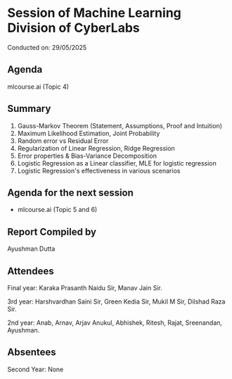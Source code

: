 # Session of Machine Learning Division of CyberLabs
Conducted on: 29/05/2025

## Agenda
mlcourse.ai (Topic 4)

## Summary
1. Gauss-Markov Theorem (Statement, Assumptions, Proof and Intuition)
2. Maximum Likelihood Estimation, Joint Probability
3. Random error vs Residual Error
4. Regularization of Linear Regression, Ridge Regression
5. Error properties & Bias-Variance Decomposition
6. Logistic Regression as a Linear classifier, MLE for logistic regression 
7. Logistic Regression's effectiveness in various scenarios

## Agenda for the next session
* mlcourse.ai (Topic 5 and 6)

## Report Compiled by
Ayushman Dutta

## Attendees
Final year: Karaka Prasanth Naidu Sir, Manav Jain Sir. 

3rd year: Harshvardhan Saini Sir, Green Kedia Sir, Mukil M Sir, Dilshad Raza Sir. 

2nd year: Anab, Arnav, Arjav Anukul, Abhishek, Ritesh, Rajat, Sreenandan, Ayushman.

## Absentees
Second Year: None
